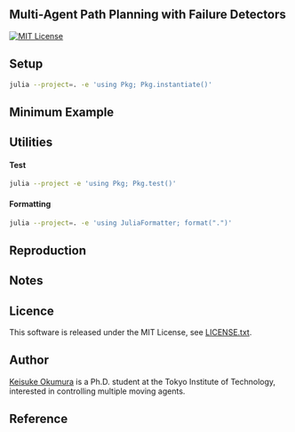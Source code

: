 Multi-Agent Path Planning with Failure Detectors
---
[![MIT License](http://img.shields.io/badge/license-MIT-blue.svg?style=flat)](LICENCE.txt)

## Setup

```sh
julia --project=. -e 'using Pkg; Pkg.instantiate()'
```

## Minimum Example

## Utilities

#### Test
```sh
julia --project -e 'using Pkg; Pkg.test()'
```

#### Formatting
```sh
julia --project=. -e 'using JuliaFormatter; format(".")'
```

## Reproduction

## Notes

## Licence
This software is released under the MIT License, see [LICENSE.txt](LICENCE.txt).

## Author
[Keisuke Okumura](https://kei18.github.io) is a Ph.D. student at the Tokyo Institute of Technology, interested in controlling multiple moving agents.

## Reference
